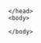 <html>  
    <head>
        
    </head>
    <body>           
<script src="./modbus.json" Content-Type:application.JSON>
   const modbus = import("./modbus.json")
   //const encodedData = JSON.stringify(modbus)
       
    //console.log(encodedData)
    
</script>

    </body>
</html>
